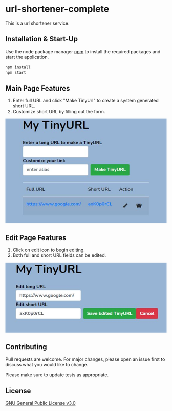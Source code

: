 # url-shortener-complete

This is a url shortener service.

## Installation & Start-Up

Use the node package manager [npm](https://www.npmjs.com/) to install the required packages and start the application.

```bash
npm install
npm start
```

## Main Page Features

1. Enter full URL and click "Make TinyUrl" to create a system generated short URL.
2. Customize short URL by filling out the form.

![Main Page Layout](/assets/image/home-page.JPG)

## Edit Page Features

1. Click on edit icon to begin editing.
2. Both full and short URL fields can be edited.

![Edit Page Layout](/assets/image/edit-page.JPG)

## Contributing

Pull requests are welcome. For major changes, please open an issue first to discuss what you would like to change.

Please make sure to update tests as appropriate.

## License

[GNU General Public License v3.0](https://choosealicense.com/licenses/gpl-3.0/)
